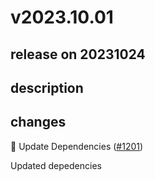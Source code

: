 # v2023.10.01

## release on 20231024

## description

## changes

🤖 Update Dependencies (<a class="issue-link js-issue-link" href="https://github.com/android/compose-samples/pull/1201">#1201</a>)

Updated depedencies

